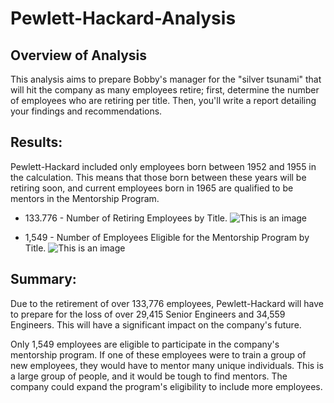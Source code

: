 # Pewlett-Hackard-Analysis

## Overview of Analysis

This analysis aims to prepare Bobby's manager for the "silver tsunami" that will hit the company as many employees retire; first, determine the number of employees who are retiring per title. Then, you'll write a report detailing your findings and recommendations.


## Results:

Pewlett-Hackard included only employees born between 1952 and 1955 in the calculation. This means that those born between these years will be retiring soon, and current employees born in 1965 are qualified to be mentors in the Mentorship Program.

- 133.776 - Number of Retiring Employees by Title.
![This is an image](https://github.com/Wrancher123/Pewlett-Hackard-Analysis/blob/main/Data/retirement_titles_count.png)

- 1,549 - Number of Employees Eligible for the Mentorship Program by Title.
![This is an image](https://github.com/Wrancher123/Pewlett-Hackard-Analysis/blob/main/Data/mentorship_eligibility_title%20_count.png)


## Summary:

Due to the retirement of over 133,776 employees, Pewlett-Hackard will have to prepare for the loss of over 29,415 Senior Engineers and 34,559 Engineers. This will have a significant impact on the company's future.

Only 1,549 employees are eligible to participate in the company's mentorship program. If one of these employees were to train a group of new employees, they would have to mentor many unique individuals. This is a large group of people, and it would be tough to find mentors. The company could expand the program's eligibility to include more employees.

